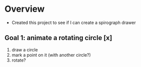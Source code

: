 # Overview
- Created this project to see if I can create a spirograph drawer

## Goal 1: animate a rotating circle [x]

1. draw a circle
2. mark a point on it (with another circle?)
3. rotate?

